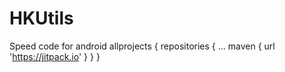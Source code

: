 # HKUtils
Speed code for android
allprojects {
	repositories {
		...
		maven { url 'https://jitpack.io' }
	}
}